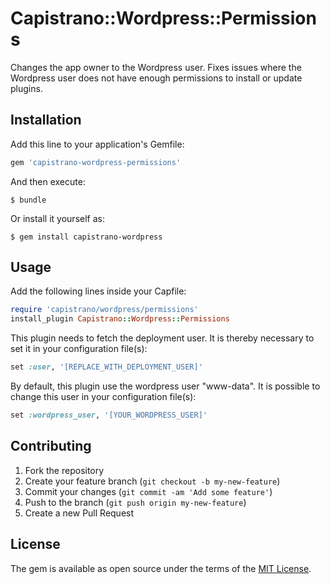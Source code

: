 # Capistrano::Wordpress::Permissions

Changes the app owner to the Wordpress user. 
Fixes issues where the Wordpress user does not have enough permissions to install or update plugins.

## Installation

Add this line to your application's Gemfile:

```ruby
gem 'capistrano-wordpress-permissions'
```

And then execute:

    $ bundle

Or install it yourself as:

    $ gem install capistrano-wordpress

## Usage

Add the following lines inside your Capfile:

```ruby
require 'capistrano/wordpress/permissions'
install_plugin Capistrano::Wordpress::Permissions
```

This plugin needs to fetch the deployment user. 
It is thereby necessary to set it in your configuration file(s):

```ruby
set :user, '[REPLACE_WITH_DEPLOYMENT_USER]'
```

By default, this plugin use the wordpress user "www-data". 
It is possible to change this user in your configuration file(s):

```ruby
set :wordpress_user, '[YOUR_WORDPRESS_USER]'
```

## Contributing

1. Fork the repository
2. Create your feature branch (`git checkout -b my-new-feature`)
3. Commit your changes (`git commit -am 'Add some feature'`)
4. Push to the branch (`git push origin my-new-feature`)
5. Create a new Pull Request

## License

The gem is available as open source under the terms of the [MIT License](https://opensource.org/licenses/MIT).
